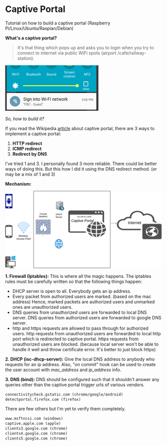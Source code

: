 # Captive Portal

Tutorial on how to build a captive portal (Raspberry Pi/Linux/Ubuntu/Raspian/Debian)

<b>What's a captive portal?</b>
>It's that thing which pops up and asks you to login when you try to connect to internet via public WiFi spots (airport
/cafe/railway-station).

<img src="./android-captive-portal.png" alt="android-captive-portal.png" style="width: 300px;"/>

<i>So, how to build it?</i>

If you read the Wikipedia <a href="https://en.wikipedia.org/wiki/Captive_portal" target="_blank">article</a> about captive portal, there are 3 ways to implement a captive portal:

1. <b>HTTP redirect</b>
2. <b>ICMP redirect</b>
3. <b>Redirect by DNS</b>

I've tried 1 and 3. I personally found 3 more reliable.
There could be better ways of doing this. But this how I did it using the DNS redirect method. (or may be a mix of 1 and 3)

<b>Mechanism:</b>

<img src="./network-diagram.png" alt="network-diagram.png" style="width: 800px;"/>


<b>1. Firewall (Iptables):</b>
This is where all the magic happens. The iptables rules must be carefully written so that the following things happen:

* DHCP server is open to all. Everybody gets an ip address.
* Every packet from authorized users are marked. (based on the mac address)
   Hence, marked packets are authorized users and unmarked ones are unauthorized users.
* DNS queries from unauthorized users are forwarded to local DNS server.
   DNS queries from authorized users are forwarded to google DNS server.
* http and https requests are allowed to pass through for authorized users.
   http requests from unauthorized users are forwarded to local http port which is redirected to captive portal.
   https requests from unauthorized users are blocked. (because local server won't be able to handle it well and throw certificate error. It's better to just block https)

<b>2. DHCP (isc-dhcp-server):</b>
Give the local DNS address to anybody who requests for an ip address. Also, "on commit" hook can be used to create the user account with <i>mac_address</i> and <i>ip_address</i> info.

<b>3. DNS (bind):</b>
DNS should be configured such that it shouldn't answer any queries other than the captive portal trigger urls of various vendors.

```
connectivitycheck.gstatic.com (chrome/google/android)
detectportal.firefox.com (firefox)
```

There are few others but I'm yet to verify them completely.

```
www.msftncsi.com (windows)
captive.apple.com (apple)
clients3.google.com (chrome)
clients4.google.com (chrome)
clients5.google.com (chrome)
```